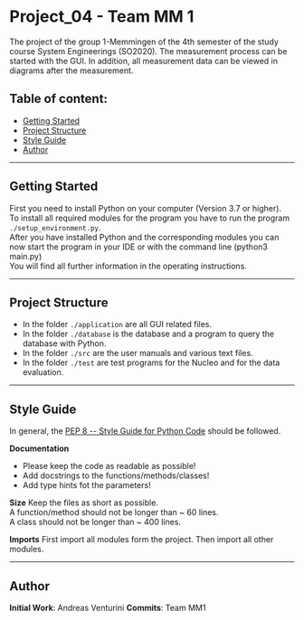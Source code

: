 # Project_04 - Team MM 1

The project of the group 1-Memmingen of the 4th semester of the study course System Engineerings (SO2020). 
The measurement process can be started with the GUI. In addition, all measurement data can be viewed in diagrams 
after the measurement. 

## Table of content:

- [Getting Started](#getting-started)
- [Project Structure](#project-structure)
- [Style Guide](#style-guide)
- [Author](#author)

---

## Getting Started

First you need to install Python on your computer (Version 3.7 or higher). <br>
To install all required modules for the program you have to run the program ```./setup_environment.py```. <br>
After you have installed Python and the corresponding modules you can now start the program in your IDE or with the 
command line (python3 main.py) <br>
You will find all further information in the operating instructions. 


---

## Project Structure

- In the folder ```./application``` are all GUI related files. 
- In the folder ```./database``` is the database and a program to query the database with Python. 
- In the folder ```./src``` are the user manuals and various text files. 
- In the folder ```./test``` are test programs for the Nucleo and for the data evaluation. 


---

## Style Guide

In general, the [PEP 8 -- Style Guide for Python Code](https://www.python.org/dev/peps/pep-0008/) should be followed. 


**Documentation**
- Please keep the code as readable as possible!
- Add docstrings to the functions/methods/classes!
- Add type hints fot the parameters! 


**Size**
Keep the files as short as possible. <br>
A function/method should not be longer than ~ 60 lines. <br>
A class should not be longer than ~ 400 lines. 


**Imports**
First import all modules form the project. 
Then import all other modules. 

---


## Author

**Initial Work**: Andreas Venturini
**Commits**: Team MM1 


